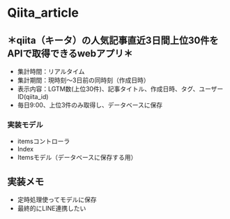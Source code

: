 # Qiita_article

## ＊qiita（キータ）の人気記事直近3日間上位30件をAPIで取得できるwebアプリ＊
- 集計時間：リアルタイム
- 集計期間：現時刻〜3日前の同時刻（作成日時）
- 表示内容：LGTM数(上位30件)、記事タイトル、作成日時、タグ、ユーザーID(qiita_id)
- 毎日9:00、上位3件のみ取得し、データベースに保存

### 実装モデル
- itemsコントローラ
- Index
- Itemsモデル（データベースに保存する用）

## 実装メモ
- 定時処理使ってモデルに保存
- 最終的にLINE連携したい
